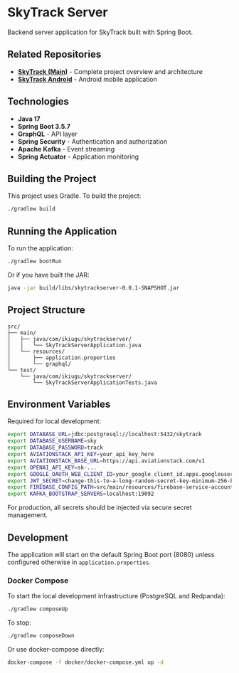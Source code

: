 # SkyTrack Server

Backend server application for SkyTrack built with Spring Boot.

## Related Repositories

- **[SkyTrack (Main)](https://github.com/ikiugu/SkyTrack)** - Complete project overview and architecture
- **[SkyTrack Android](https://github.com/ikiugu/SkyTrackAndroid)** - Android mobile application

## Technologies

- **Java 17**
- **Spring Boot 3.5.7**
- **GraphQL** - API layer
- **Spring Security** - Authentication and authorization
- **Apache Kafka** - Event streaming
- **Spring Actuator** - Application monitoring

## Building the Project

This project uses Gradle. To build the project:

```bash
./gradlew build
```

## Running the Application

To run the application:

```bash
./gradlew bootRun
```

Or if you have built the JAR:

```bash
java -jar build/libs/skytrackserver-0.0.1-SNAPSHOT.jar
```

## Project Structure

```
src/
├── main/
│   ├── java/com/ikiugu/skytrackserver/
│   │   └── SkyTrackServerApplication.java
│   └── resources/
│       ├── application.properties
│       └── graphql/
└── test/
    └── java/com/ikiugu/skytrackserver/
        └── SkyTrackServerApplicationTests.java
```

## Environment Variables

Required for local development:

```bash
export DATABASE_URL=jdbc:postgresql://localhost:5432/skytrack
export DATABASE_USERNAME=sky
export DATABASE_PASSWORD=track
export AVIATIONSTACK_API_KEY=your_api_key_here
export AVIATIONSTACK_BASE_URL=https://api.aviationstack.com/v1
export OPENAI_API_KEY=sk-...
export GOOGLE_OAUTH_WEB_CLIENT_ID=your_google_client_id.apps.googleusercontent.com
export JWT_SECRET=change-this-to-a-long-random-secret-key-minimum-256-bits
export FIREBASE_CONFIG_PATH=src/main/resources/firebase-service-account.json
export KAFKA_BOOTSTRAP_SERVERS=localhost:19092
```

For production, all secrets should be injected via secure secret management.

## Development

The application will start on the default Spring Boot port (8080) unless configured otherwise in `application.properties`.

### Docker Compose

To start the local development infrastructure (PostgreSQL and Redpanda):

```bash
./gradlew composeUp
```

To stop:

```bash
./gradlew composeDown
```

Or use docker-compose directly:

```bash
docker-compose -f docker/docker-compose.yml up -d
```
